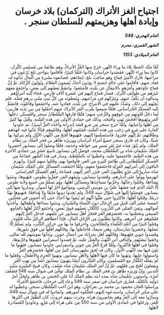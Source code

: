 <h1 dir="rtl">اجتياح الغز الأتراك (التركمان) بلاد خرسان وإبادة أهلها وهزيمتهم للسلطان سنجر .</h1>

<h5 dir="rtl">العام الهجري:  548

الشهر القمري: محرم

العام الميلادي: 1153</h5>

<p dir="rtl">لَمَّا مَلَك الخطا بلادَ ما وراءَ النَّهرِ، خَرَجَ منها الغُزُّ الأتراكُ وهم طائفةٌ مِن مُسلِمي التُّركِ، كانوا بما وراء النَّهرِ، فقَصَدوا خراسان وكانوا خَلقًا كثيرًا، فأقاموا بنواحي بَلخٍ يَرْعَون في مراعيها، فأراد الأميرُ قماج وهو صاحِبُ بلخ، إبعادَهم، فصانعوه بشَيءٍ مِن المال بَذَلوه له، فعاد عنهم، فأقاموا على حالةٍ حَسَنةٍ لا يؤذونَ أحدًا، يُقيمونَ الصَّلاةَ, ويُؤتُونَ الزَّكاةَ, ثمَّ إنَّ قماج عاوَدَهم وأمَرَهم بالانتِقالِ عن بلَدِه، فامتَنَعوا، وانضَمَّ بَعضُهم إلى بعضٍ، واجتَمَعَ معهم غَيرُهم من طوائِفِ التُّركِ، فسار قماج إليهم في عَشرةِ آلافِ فارِسٍ، فجاء إليه أمراؤُهم وسألوه أن يَكُفَّ عنهم، ويَترُكَهم في مَراعيهم، ويُعطونَه مِن كلِّ بَيتٍ مِئَتي دِرهمٍ فِضَّة، فلم يُجِبْهم إلى ذلك، وشَدَّدَ عليهم في الانتزاحِ عن بَلَدِه، فعادوا عنه، واجتَمَعوا وقاتلوه، فانضَمَّ إليه العسكَرُ الخُراساني, فلمَّا سَمِعوا بقُربِ الغز الأتراك منهم أجفَلوا مِن بينِ يَدَيه هاربين؛ لِما دخَلَ قُلوبَهم مِن خَوفِهم والرُّعبِ منهم؛ فلَمَّا فارقها السُّلطانُ سنجر والعَسكَر، دخَلَها الغز ونَهَبوها أفحَشَ نَهبٍ وأقبَحَه، وذلك في جمادى الأولى من هذه السَّنةِ، وقُتِلَ بها كثيرٌ مِن أهلِها وأعيانِها، ولَمَّا خرج سنجر مِن مَروٍ قَصَدَ إندرابة وأخَذَه الغزُّ أسيرًا، ثم عاودوا الغارةَ على مَروٍ في رَجَب مِن هذه السَّنةِ، فمَنَعَهم أهلُها، وقاتلوهم قِتالًا بَذَلوا فيه جُهدَهم وطاقَتَهم، ثمَّ إنَّهم عَجَزوا، فاستَسلَموا إليهم، فنَهَبوها أقبَحَ مِن النَّهبِ الأوَّلِ ولم يتركوا بها شَيئًا، وكان قد فارق سنجر جميعُ أمراءِ خُراسان ووزيرُه طاهر بن فخر الملك بن نظام الملك، ولم يَبْقَ عِندَه غيرُ نَفَرٍ يَسيرٍ مِن خواصِّه وخدَمِه، فلمَّا وصلوا إلى نيسابور أحضروا المَلِكَ سُليمان شاه بن السُّلطان محمد، فوصَلَ إلى نيسابور تاسِعَ عَشَرَ مِن جمادى الآخرة مِن هذه السَّنةِ، فاجتمعوا عليه، وخَطَبوا له بالسَّلطنةِ، وسار في هذا الشَّهرِ جَماعةٌ مِن العَسكَرِ السُّلطاني إلى طائفةٍ كَثيرةٍ مِن الغز، فأوقعوا بهم، وقَتَلوا منهم كثيرًا، وانهزم الباقونَ إلى أمرائِهم الغزيَّةِ فاجتَمَعوا معهم، ولَمَّا اجتَمَعَت العساكِرُ على المَلِك سُليمان شاه ساروا إلى مَرْوٍ يَطلُبونَ الغز، فبَرَز الغز إليهم، فساعةَ رآهم العَسكَرُ الخراساني انهزموا وولَّوا على أدبارِهم، وقَصَدوا نيسابور، وتَبِعَهم الغز، فمَرُّوا بطوس، فنَهَبوها، وسَبَوا نِساءَها، وقَتَلوا رجالَها، وخَرَّبوا مساجِدَها ومساكِنَ أهلِها، ولم يَسلَمْ مِن جَميعِ ولاية طوس إلَّا البلد الذي فيه مَشهَدُ عليِّ بنِ موسى الرضي، ومواضِعُ أُخَرُ لها أسوار، وساروا منها إلى نيسابور، فوَصَلوا إليها في شَوَّال سنة 549، ولم يَجِدوا دونها مانِعًا ولا مُدافعًا، فنهبوها نهبًا ذريعًا، وقَتَلوا أهلَها، فأكثَروا حتى ظنُّوا أنَّهم لم يُبقوا بها أحدًا، حتى إنَّه أُحصِيَ في مَحلَّتَينِ خَمسةَ عشَرَ ألفَ قَتيلٍ مِن الرجال دونَ النِّساءِ والصِّبيانِ، وسَبَوا نساءَها وأطفالها، وأخَذوا أموالهم، وبَقِيَ القتلى في الدُّروبِ كالتِّلالِ بَعضُهم فوقَ بَعضٍ، واجتَمَع أكثَرُ أهلِها بالجامِعِ المنيعي وتحصَّنوا به، فحصَرَهم الغز فعَجَزَ أهلُ نيسابور عن مَنْعِهم، فدخل الغزُّ إليهم فقَتَلوهم عن آخِرِهم، وكانوا يَطلُبونَ مِن الرَّجُلِ المال، فإذا أعطاهم الرجُلَ مالَه قَتَلوه، وقتلوا كثيرًا مِن أئمَّةِ العُلَماءِ والصَّالحينَ، وأحرقوا ما بها من خزائِنِ الكُتُبِ، ولم يَسلَمْ إلَّا بَعضُها. وحَصَروا شارستان، وهي منيعةٌ، فأحاطوا بها، وقاتَلَهم أهلُها مِن فوقِ سُورِها، وقصدوا جوين فنَهَبوها، وقاتَلَهم أهل بحراباذ من أعمالِ جوين، وبَذَلوا نفوسَهم لله تعالى، وحَمَوا بَيضَتَهم, والباقي أتى النَّهبُ والقتلُ عليه، ثمَّ قصدوا أسفرايين فنَهَبوها وخَرَّبوها، وقتلوا في أهلِها فأكثَروا، ولَمَّا فَرَغَ الغزُّ مِن جوين وأسفرايين عاودوا نيسابور، فنَهَبوا ما بَقِيَ فيها بعد النَّهبِ الأول، وكان قد لحِقَ بشَهرستان كثيرٌ مِن أهلها، فحَصَرَهم الغزُّ واستولوا عليها، ونَهَبوا ما كان فيها لأهلِها ولأهلِ نيسابور، ونهبوا الحرمَ والأطفال، وفَعَلوا ما لم يفعَلْه الكُفَّارُ مع المُسلِمينَ، وكان العَيَّارون أيضًا ينهَبونَ نيسابورَ أشَدَّ مِن نهبِ الغُز ويفعلونَ أقبَحَ مِن فِعْلِهم، ثمَّ إنَّ أمرَ الملكِ سُليمانَ شاه ضَعُفَ، وكان قبيحَ السِّيرةِ سَيِّئ التدبيرِ، وإنَّ وَزيرَه طاهِرَ بنَ فخر الملك بن نظام الملك توفِّيَ في شوال سنة 548 فضَعُفَ أمرُه، واستوزر سُلَيمان شاه بعده ابنَه نظم الملك أبا علي الحَسَن بن طاهر وانحَلَّ أمرُ دَولَتِه بالكليَّة، ففارق خراسان في صفر سنة 549 وعاد إلى جرجان، فاجتمَعَ الأُمَراءُ وراسلوا الخان محمود بن محمد بن بغراخان، وهو ابنُ أخت السُّلطان سنجر، وخَطَبوا له على منابِرِ خُراسان، واستدعَوه إليهم، فمَلَّكوه أمورهم، وانقادوا له في شوال سنة 549، وسارُوا معه إلى الغزِّ وهم يحاصِرونَ هراة، وجرت بينهم حروبٌ، كان الظَّفَرُ في أكثَرِها للغز، ورَحَلوا في جُمادى الأولى من سنة 550 مِن على هراة إلى مَرْوٍ، وعاودوا المُصادرةَ لأهلِها.</p></br>
